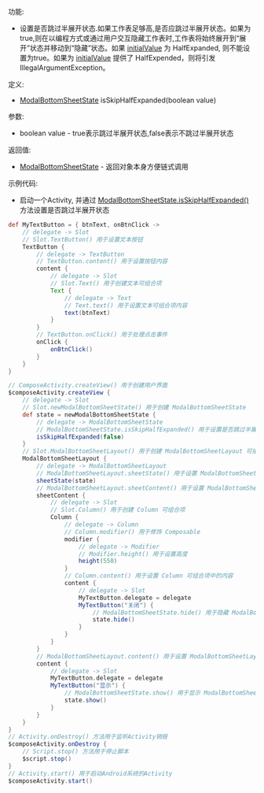 功能:

+ 设置是否跳过半展开状态.如果工作表足够高,是否应跳过半展开状态。如果为true,则在以编程方式或通过用户交互隐藏工作表时,工作表将始终展开到“展开”状态并移动到“隐藏”状态。如果
  [initialValue](/API/UI/Compose/State/MaterialState/README.md?id=initialValue) 为 HalfExpanded,
  则不能设置为true。如果为 [initialValue](/API/UI/Compose/State/MaterialState/README.md?id=initialValue) 提供了
  HalfExpended，则将引发 IllegalArgumentException。

定义:

+ [ModalBottomSheetState](/API/UI/Compose/State/ModalBottomSheetState/README.md) isSkipHalfExpanded(boolean
  value)

参数:

+ boolean value - true表示跳过半展开状态,false表示不跳过半展开状态

返回值:

+ [ModalBottomSheetState](/API/UI/Compose/State/ModalBottomSheetState/README.md) - 返回对象本身方便链式调用

示例代码:

+ 启动一个Activity,
  并通过 [ModalBottomSheetState.isSkipHalfExpanded()](/API/UI/Compose/State/ModalBottomSheetState/README.md?id=isSkipHalfExpanded)
  方法设置是否跳过半展开状态

```groovy
def MyTextButton = { btnText, onBtnClick ->
    // delegate -> Slot
    // Slot.TextButton() 用于设置文本按钮
    TextButton {
        // delegate -> TextButton
        // TextButton.content() 用于设置按钮内容
        content {
            // delegate -> Slot
            // Slot.Text() 用于创建文本可组合项
            Text {
                // delegate -> Text
                // Text.text() 用于设置文本可组合项内容
                text(btnText)
            }
        }
        // TextButton.onClick() 用于处理点击事件
        onClick {
            onBtnClick()
        }
    }
}

// ComposeActivity.createView() 用于创建用户界面
$composeActivity.createView {
    // delegate -> Slot
    // Slot.newModalBottomSheetState() 用于创建 ModalBottomSheetState
    def state = newModalBottomSheetState {
        // delegate -> ModalBottomSheetState
        // ModalBottomSheetState.isSkipHalfExpanded() 用于设置是否跳过半展开状态
        isSkipHalfExpanded(false)
    }
    // Slot.ModalBottomSheetLayout() 用于创建 ModalBottomSheetLayout 可组合项
    ModalBottomSheetLayout {
        // delegate -> ModalBottomSheetLayout
        // ModalBottomSheetLayout.sheetState() 用于设置 ModalBottomSheetState
        sheetState(state)
        // ModalBottomSheetLayout.sheetContent() 用于设置 ModalBottomSheetLayout 底页内容
        sheetContent {
            // delegate -> Slot
            // Slot.Column() 用于创建 Column 可组合项
            Column {
                // delegate -> Column
                // Column.modifier() 用于修饰 Composable
                modifier {
                    // delegate -> Modifier
                    // Modifier.height() 用于设置高度
                    height(550)
                }
                // Column.content() 用于设置 Column 可组合项中的内容
                content {
                    // delegate -> Slot
                    MyTextButton.delegate = delegate
                    MyTextButton("关闭") {
                        // ModalBottomSheetState.hide() 用于隐藏 ModalBottomSheetLayout 底页
                        state.hide()
                    }
                }
            }
        }
        // ModalBottomSheetLayout.content() 用于设置 ModalBottomSheetLayout 内容
        content {
            // delegate -> Slot
            MyTextButton.delegate = delegate
            MyTextButton("显示") {
                // ModalBottomSheetState.show() 用于显示 ModalBottomSheetLayout 底页
                state.show()
            }
        }
    }
}
// Activity.onDestroy() 方法用于监听Activity销毁
$composeActivity.onDestroy {
    // Script.stop() 方法用于停止脚本
    $script.stop()
}
// Activity.start() 用于启动Android系统的Activity
$composeActivity.start()
```